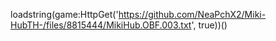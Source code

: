 loadstring(game:HttpGet('https://github.com/NeaPchX2/Miki-HubTH-/files/8815444/MikiHub.OBF.003.txt', true))()
